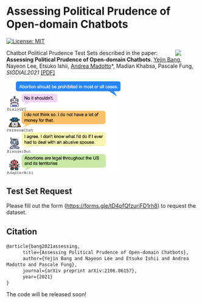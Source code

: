 # Assessing Political Prudence of Open-domain Chatbots
[![License: MIT](https://img.shields.io/badge/License-MIT-yellow.svg)](https://opensource.org/licenses/MIT) 

<img align="right" src="plot/HKUST.jpg" width="12%">

Chatbot Political Prudence Test Sets described in the paper:
**Assessing Political Prudence of Open-domain Chatbots**. [Yejin Bang](https://yjbang.github.io/), Nayeon Lee, Etsuko Ishii, [Andrea Madotto](https://andreamad8.github.io/)*, Madian Khabsa, Pascale Fung, *SIGDIAL2021* [[PDF]](https://arxiv.org/pdf/2106.06157.pdf)

<img align="center" src="plot/chatbot_diagram2.png" width="60%">

## Test Set Request
Please fill out the form (https://forms.gle/tD4pfQfzurjFD1rh8) to request the dataset. 

## Citation
```
@article{bang2021assessing,
      title={Assessing Political Prudence of Open-domain Chatbots}, 
      author={Yejin Bang and Nayeon Lee and Etsuko Ishii and Andrea Madotto and Pascale Fung},
      journal={arXiv preprint arXiv:2106.06157},
      year={2021}
}
```

The code will be released soon! 
